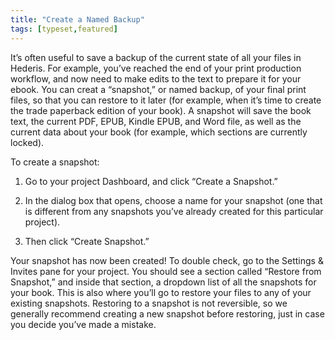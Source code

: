 ```yaml
---
title: "Create a Named Backup"
tags: [typeset,featured]
---
```

 
<html><body><section data-type="chapter" class="hsecchapter" data-hederis-type="hsecchapter" id="snapshots" data-pi-attrs="id:snapshots; data-tags: typeset,featured;" role="doc-chapter" data-tags="typeset,featured" data-author-name=" " data-book-title=" " title="Create a Named Backup"><p class="hblkp" data-hederis-type="hblkp" id="pB0vW2mFr">It&#8217;s often useful to save a backup of the current state of all your files in Hederis. For example, you&#8217;ve reached the end of your print production workflow, and now need to make edits to the text to prepare it for your ebook. You can creat a &#8220;snapshot,&#8221; or named backup, of your final print files, so that you can restore to it later (for example, when it&#8217;s time to create the trade paperback edition of your book). A snapshot will save the book text, the current PDF, EPUB, Kindle EPUB, and Word file, as well as the current data about your book (for example, which sections are currently locked). </p><p class="hblkp" data-hederis-type="hblkp" id="pgPcExXEb">To create a snapshot:</p><ol class="hwprnumlist" data-hederis-type="hwprnumlist" id="pW1hTt36P"><li class="hblkoli" data-hederis-type="hblkoli" id="lil2T42Bm7"><p class="hblkoli" data-hederis-type="hblklip" id="ppu9jtjIb">Go to your project Dashboard, and click &#8220;Create a Snapshot.&#8221;</p></li><li class="hblkoli" data-hederis-type="hblkoli" id="liifvF3Urm"><p class="hblkoli" data-hederis-type="hblklip" id="pPVXuP7Ts">In the dialog box that opens, choose a name for your snapshot (one that is different from any snapshots you&#8217;ve already created for this particular project). </p></li><li class="hblkoli" data-hederis-type="hblkoli" id="liz4Ib1KBv"><p class="hblkoli" data-hederis-type="hblklip" id="pS1lFUFmA">Then click &#8220;Create Snapshot.&#8221;</p></li></ol><p class="hblkp" data-hederis-type="hblkp" id="p1oeAaQPl">Your snapshot has now been created! To double check, go to the Settings &amp; Invites pane for your project. You should see a section called &#8220;Restore from Snapshot,&#8221; and inside that section, a dropdown list of all the snapshots for your book. This is also where you&#8217;ll go to restore your files to any of your existing snapshots. Restoring to a snapshot is not reversible, so we generally recommend creating a new snapshot before restoring, just in case you decide you&#8217;ve made a mistake.</p></section></body></html>
